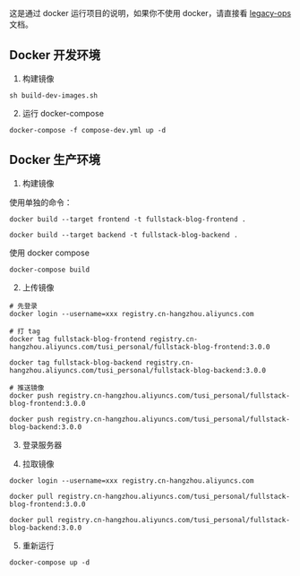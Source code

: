 这是通过 docker 运行项目的说明，如果你不使用 docker，请直接看 [legacy-ops](./legacy-ops.md) 文档。

## Docker 开发环境

1. 构建镜像

```shell
sh build-dev-images.sh
```

2. 运行 docker-compose

```shell
docker-compose -f compose-dev.yml up -d
```

## Docker 生产环境

1. 构建镜像

使用单独的命令：

```shell
docker build --target frontend -t fullstack-blog-frontend .

docker build --target backend -t fullstack-blog-backend .
```

使用 docker compose

```shell
docker-compose build
```

2. 上传镜像

```shell
# 先登录
docker login --username=xxx registry.cn-hangzhou.aliyuncs.com

# 打 tag
docker tag fullstack-blog-frontend registry.cn-hangzhou.aliyuncs.com/tusi_personal/fullstack-blog-frontend:3.0.0

docker tag fullstack-blog-backend registry.cn-hangzhou.aliyuncs.com/tusi_personal/fullstack-blog-backend:3.0.0

# 推送镜像
docker push registry.cn-hangzhou.aliyuncs.com/tusi_personal/fullstack-blog-frontend:3.0.0

docker push registry.cn-hangzhou.aliyuncs.com/tusi_personal/fullstack-blog-backend:3.0.0
```

3. 登录服务器

4. 拉取镜像

```shell
docker login --username=xxx registry.cn-hangzhou.aliyuncs.com

docker pull registry.cn-hangzhou.aliyuncs.com/tusi_personal/fullstack-blog-frontend:3.0.0

docker pull registry.cn-hangzhou.aliyuncs.com/tusi_personal/fullstack-blog-backend:3.0.0
```

5. 重新运行

```shell
docker-compose up -d
```

